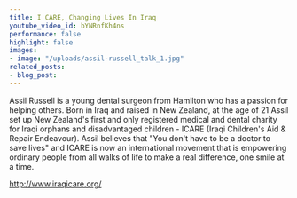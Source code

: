 ```yaml
---
title: I CARE, Changing Lives In Iraq
youtube_video_id: bYNRnfKh4ns
performance: false
highlight: false
images:
- image: "/uploads/assil-russell_talk_1.jpg"
related_posts:
- blog_post: 
---
```


Assil Russell is a young dental surgeon from Hamilton who has a passion for helping others. Born in Iraq and raised in New Zealand, at the age of 21 Assil set up New Zealand's first and only registered medical and dental charity for Iraqi orphans and disadvantaged children - ICARE (Iraqi Children's Aid & Repair Endeavour). Assil believes that "You don't have to be a doctor to save lives" and ICARE is now an international movement that is empowering ordinary people from all walks of life to make a real difference, one smile at a time.

http://www.iraqicare.org/